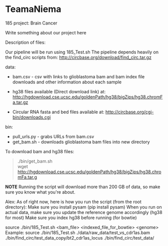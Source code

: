 # TeamaNiema
185 project: Brain Cancer

Write something about our project here

Description of files:
        

Our pipeline will be run using 185_Test.sh
    The pipeline depends heavily on the find_circ scripts from:
        http://circbase.org/download/find_circ.tar.gz

data:
* bam.csv - csv with links to glioblastoma bam and bam index file downloads and other information about each sample

* hg38 files available (Direct download link) at:
http://hgdownload.cse.ucsc.edu/goldenPath/hg38/bigZips/hg38.chromFa.tar.gz

* Circular RNA fasta and bed files available at:
http://circbase.org/cgi-bin/downloads.cgi

bin:
* pull_urls.py - grabs URLs from bam.csv
* get_bam.sh - downloads glioblastoma bam files into new directory

To download bam and hg38 files:
> ./bin/get_bam.sh <br>
> wget http://hgdownload.cse.ucsc.edu/goldenPath/hg38/bigZips/hg38.chromFa.tar.g

**NOTE**
Running the script will download more than 200 GB of data, so make sure you know what you're about.



Alex:
As of right now, here is how you run the script (from the root directory):
Make sure you install pysam (pip install pysam)
When you run on actual data, make sure you update the reference genome accordingly (hg38 for most)
Make sure you index hg38 before running (for bowtie)

source ./bin/185_Test.sh <bam_file> <indexed_file_for_bowtie> \<genome\>
Example:
	source ./bin/185_Test.sh ./data/raw_data/test_vs_cdr1as.bam ./bin/find_circ/test_data_copy/bt2_cdr1as_locus ./bin/find_circ/test_data/



